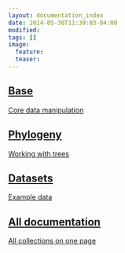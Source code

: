 ```yaml
---
layout: documentation_index
date: 2014-05-30T11:39:03-04:00
modified:
tags: []
image:
  feature:
  teaser:
---
```


<div class="tiles">

<div class="tile">
  <a href="{{ site.baseurl }}/documentation/base/">
    <h2 class="post-title">Base</h2>
    <p class="post-excerpt">Core data manipulation</p>
  </a>
</div><!-- /.tile -->

<div class="tile">
  <a href="{{ site.baseurl }}/documentation/phylogeny/">
    <h2 class="post-title">Phylogeny</h2>
    <p class="post-excerpt">Working with trees</p>
  </a>
</div><!-- /.tile -->

<div class="tile">
  <a href="{{ site.baseurl }}/documentation/datasets/">
    <h2 class="post-title">Datasets</h2>
    <p class="post-excerpt">Example data</p>
  </a>
</div><!-- /.tile -->

<div class="tile">
  <a href="{{ site.baseurl }}/documentation/all/">
    <h2 class="post-title">All documentation</h2>
    <p class="post-excerpt">All collections on one page</p>
  </a>
</div><!-- /.tile -->

</div><!-- /.tiles -->
